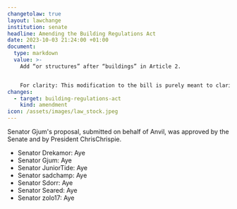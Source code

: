 ```yaml
---
changetolaw: true
layout: lawchange
institution: senate
headline: Amending the Building Regulations Act
date: 2023-10-03 21:24:00 +01:00
document:
  type: markdown
  value: >-
    Add “or structures” after “buildings” in Article 2.


    For clarity: This modification to the bill is purely meant to clarify what is already covered by this bill. The word “buildings” can be confused by some people to only mean houses.
changes:
  - target: building-regulations-act
    kind: amendment
icon: /assets/images/law_stock.jpeg
---
```

Senator Gjum's proposal, submitted on behalf of Anvil, was approved by the Senate and by President ChrisChrispie.<!--more-->

- Senator Drekamor: Aye
- Senator Gjum: Aye
- Senator JuniorTide: Aye
- Senator sadchamp: Aye
- Senator Sdorr: Aye
- Senator Seared: Aye
- Senator zolo17: Aye
